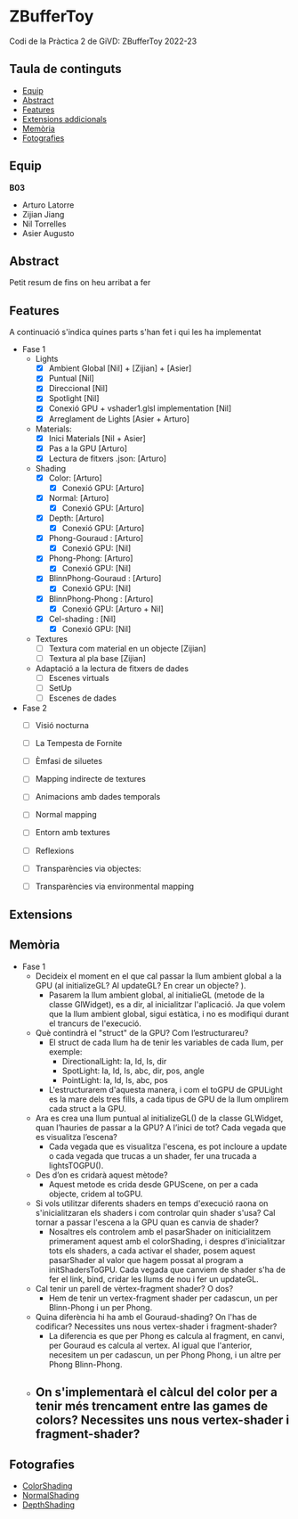 # ZBufferToy
Codi de la Pràctica 2 de GiVD: ZBufferToy 2022-23

## Taula de continguts

* [Equip](#Equip)
* [Abstract](#Abstract)
* [Features](#Features)
* [Extensions addicionals](#Extensions)
* [Memòria](#Memòria)
* [Fotografies](#Fotografies)


## Equip

**B03**
* Arturo Latorre
* Zijian Jiang
* Nil Torrelles
* Asier Augusto
    
## Abstract

Petit resum de fins on heu arribat a fer

## Features

A continuació s'indica quines parts s'han fet i qui les ha implementat
- Fase 1
    - Lights
        - [x] Ambient Global [Nil] + [Zijian] + [Asier]
        - [x] Puntual [Nil] 
        - [x] Direccional [Nil] 
        - [x] Spotlight [Nil] 
        - [x] Conexió GPU  + vshader1.glsl implementation [Nil]
        - [x] Arreglament de Lights [Asier + Arturo]
    - Materials: 
       - [x] Inici Materials [Nil + Asier]
       - [x] Pas a la GPU [Arturo]
       - [x] Lectura de fitxers .json: [Arturo]
    - Shading
        - [x] Color: [Arturo]
            - [x] Conexió GPU: [Arturo]
        - [x] Normal: [Arturo]
            - [x] Conexió GPU: [Arturo]
        - [x] Depth: [Arturo]
            - [x] Conexió GPU: [Arturo]
        - [x] Phong-Gouraud :  [Arturo]
            - [x] Conexió GPU: [Nil]
        - [x] Phong-Phong:  [Arturo]
            - [x] Conexió GPU: [Nil]
        - [x] BlinnPhong-Gouraud : [Arturo]
            - [x] Conexió GPU: [Nil]
        - [x] BlinnPhong-Phong :  [Arturo]
            - [x] Conexió GPU: [Arturo + Nil]
        - [x] Cel-shading :  [Nil]
            - [x] Conexió GPU: [Nil]
    - Textures
        - [ ] Textura com material en un objecte [Zijian]
        - [ ] Textura al pla base [Zijian]
    - Adaptació a la lectura de fitxers de dades
        - [ ] Escenes virtuals 
        - [ ] SetUp
        - [ ] Escenes de dades 

- Fase 2 
    - [ ] Visió nocturna 
    - [ ] La Tempesta de Fornite
    - [ ] Èmfasi de siluetes 
    - [ ] Mapping indirecte de textures
    - [ ] Animacions amb dades temporals
    - [ ] Normal mapping 
    - [ ] Entorn amb textures
    - [ ] Reflexions
    - [ ] Transparències via objectes: 
    - [ ] Transparències via environmental mapping


## Extensions


## Memòria

- Fase 1
    -   Decideix el moment en el que cal passar la llum ambient global a la GPU (al initializeGL? Al updateGL? En crear un objecte? ). 
        -   Pasarem la llum ambient global, al initialieGL (metode de la classe GlWidget), es a dir, al inicialitzar l'aplicació. Ja que volem que la llum ambient global,  sigui estàtica, i no es modifiqui durant el trancurs de l'execució.
    -   Què contindrà el "struct" de la GPU? Com l’estructurareu?
        -   El struct de cada llum ha de tenir les variables de cada llum, per exemple:
            -   DirectionalLight: Ia, Id, Is, dir
            -   SpotLight: Ia, Id, Is, abc, dir, pos, angle
            -   PointLight: Ia, Id, Is, abc, pos
        -   L'estructurarem d'aquesta manera, i com el toGPU de GPULight es la mare dels tres fills, a cada tipus de GPU de la llum omplirem cada struct a la GPU.
    -   Ara es crea una llum puntual al initializeGL() de la classe GLWidget, quan l’hauries de passar a la GPU? A l’inici de tot? Cada vegada que es visualitza l’escena? 
        -   Cada vegada que es visualitza l'escena, es pot incloure a update o cada vegada que trucas a un shader, fer una trucada a lightsTOGPU(). 
    -   Des d’on es cridarà aquest mètode?
        -   Aquest metode es crida desde GPUScene, on per a cada objecte, cridem al toGPU.
    -   Si vols utilitzar diferents shaders en temps d'execució raona on s'inicialitzaran els shaders i com controlar quin shader s'usa? Cal tornar a passar l'escena a la GPU quan es canvia de shader?
        -   Nosaltres els controlem amb el pasarShader on initicialitzem primerament aquest amb el colorShading, i despres d'inicialitzar tots els shaders, a cada activar el shader, posem aquest pasarShader al valor que hagem possat al program a initShadersToGPU. Cada vegada que canviem de shader s'ha de fer el link, bind, cridar les llums de nou i fer un updateGL.
    -   Cal tenir un parell de vèrtex-fragment shader? O dos?
        -   Hem de tenir un vertex-fragment shader per cadascun, un per Blinn-Phong i un per Phong.
    -   Quina diferència hi ha amb el Gouraud-shading? On l'has de codificar? Necessites uns nous vertex-shader i fragment-shader?
        -   La diferencia es que per Phong es calcula al fragment, en canvi, per Gouraud es calcula al vertex. Al igual que l'anterior, necesitem un per cadascun, un per Phong Phong, i un altre per Phong Blinn-Phong.
    -   On s'implementarà el càlcul del color per a tenir més trencament entre las games de colors? Necessites uns nous vertex-shader i fragment-shader?
        -   
        
## Fotografies
- [ColorShading](https://github.com/GiVD2022/p2-zbuffertoy-b03/assets/72517965/2f0a62e8-087d-48ea-9e4d-98f665fa4cbf)
- [NormalShading](https://github.com/GiVD2022/p2-zbuffertoy-b03/assets/72517965/d112f997-9bc7-4e5d-82c1-85c3035a6dd9)
- [DepthShading](https://github.com/GiVD2022/p2-zbuffertoy-b03/assets/72517965/b2f31da9-8c0b-4edc-974d-f6d6b7b67685)

